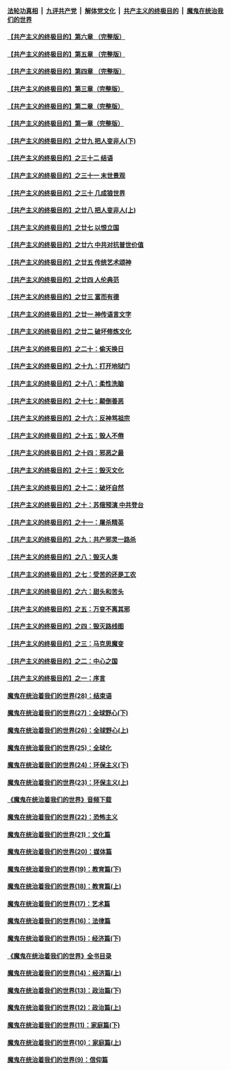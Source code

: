 

####  [法轮功真相](../../../../basic/blob/master/README.md?t=06271902) &nbsp;|&nbsp; [九评共产党](../../../../9ping.md/blob/master/README.md?t=06271902) &nbsp;|&nbsp; [解体党文化](../../../../jtdwh.md/blob/master/README.md?t=06271902)  &nbsp;|&nbsp; [共产主义的终极目的](../../../../gczydzjmd.md/blob/master/README.md?t=06271902) &nbsp;|&nbsp; [魔鬼在统治我们的世界](../../../../mgztzwmdsj.md/blob/master/README.md?t=06271902) 

#### [【共产主义的终极目的】第六章 （完整版）](../pages/nsc422/n11428913.md?t=06271902) 

#### [【共产主义的终极目的】第五章 （完整版）](../pages/nsc422/n11428912.md?t=06271902) 

#### [【共产主义的终极目的】第四章 （完整版）](../pages/nsc422/n11428907.md?t=06271902) 

#### [【共产主义的终极目的】第三章（完整版）](../pages/nsc422/n11428848.md?t=06271902) 

#### [【共产主义的终极目的】第二章（完整版）](../pages/nsc422/n11428831.md?t=06271902) 

#### [【共产主义的终极目的】第一章（完整版）](../pages/nsc422/n11417651.md?t=06271902) 

#### [【共产主义的终极目的】之廿九 把人变非人(下)](../pages/nsc422/n11344140.md?t=06271902) 

#### [【共产主义的终极目的】之三十二 结语](../pages/nsc422/n11360535.md?t=06271902) 

#### [【共产主义的终极目的】之三十一 末世景观](../pages/nsc422/n11351129.md?t=06271902) 

#### [【共产主义的终极目的】之三十 几成狼世界](../pages/nsc422/n11348280.md?t=06271902) 

#### [【共产主义的终极目的】之廿八 把人变非人(上)](../pages/nsc422/n11340492.md?t=06271902) 

#### [【共产主义的终极目的】之廿七 以恨立国](../pages/nsc422/n11336944.md?t=06271902) 

#### [【共产主义的终极目的】之廿六 中共对抗普世价值](../pages/nsc422/n11324785.md?t=06271902) 

#### [【共产主义的终极目的】之廿五 传统艺术颂神](../pages/nsc422/n11296396.md?t=06271902) 

#### [【共产主义的终极目的】之廿四 人伦典范](../pages/nsc422/n11296397.md?t=06271902) 

#### [【共产主义的终极目的】之廿三 富而有德](../pages/nsc422/n11283598.md?t=06271902) 

#### [【共产主义的终极目的】之廿一 神传语言文字](../pages/nsc422/n11263265.md?t=06271902) 

#### [【共产主义的终极目的】之廿二 破坏修炼文化](../pages/nsc422/n11245728.md?t=06271902) 

#### [【共产主义的终极目的】之二十：偷天换日](../pages/nsc422/n11238846.md?t=06271902) 

#### [【共产主义的终极目的】之十九：打开地狱门](../pages/nsc422/n11206376.md?t=06271902) 

#### [【共产主义的终极目的】之十八：柔性洗脑](../pages/nsc422/n11199994.md?t=06271902) 

#### [【共产主义的终极目的】之十七：颠倒善恶](../pages/nsc422/n11179782.md?t=06271902) 

#### [【共产主义的终极目的】之十六：反神骂祖宗](../pages/nsc422/n11166798.md?t=06271902) 

#### [【共产主义的终极目的】之十五：毁人不倦](../pages/nsc422/n11166792.md?t=06271902) 

#### [【共产主义的终极目的】之十四：邪恶之最](../pages/nsc422/n11150249.md?t=06271902) 

#### [【共产主义的终极目的】之十三：毁灭文化](../pages/nsc422/n11135227.md?t=06271902) 

#### [【共产主义的终极目的】之十二：破坏自然](../pages/nsc422/n11135214.md?t=06271902) 

#### [【共产主义的终极目的】之十：苏俄预演 中共登台](../pages/nsc422/n11118424.md?t=06271902) 

#### [【共产主义的终极目的】之十一：屠杀精英](../pages/nsc422/n11118442.md?t=06271902) 

#### [【共产主义的终极目的】之九：共产邪灵一路杀](../pages/nsc422/n11114139.md?t=06271902) 

#### [【共产主义的终极目的】之八：毁灭人类](../pages/nsc422/n11108503.md?t=06271902) 

#### [【共产主义的终极目的】之七：受苦的还是工农](../pages/nsc422/n11101809.md?t=06271902) 

#### [【共产主义的终极目的】之六：甜头和苦头](../pages/nsc422/n11096971.md?t=06271902) 

#### [【共产主义的终极目的】之五：万变不离其邪](../pages/nsc422/n11091285.md?t=06271902) 

#### [【共产主义的终极目的】之四：毁灭路线图](../pages/nsc422/n11086284.md?t=06271902) 

#### [【共产主义的终极目的】之三：马克思魔变](../pages/nsc422/n11061941.md?t=06271902) 

#### [【共产主义的终极目的】之二：中心之国](../pages/nsc422/n11047728.md?t=06271902) 

#### [【共产主义的终极目的】之一：序言](../pages/nsc422/n11086077.md?t=06271902) 

#### [魔鬼在统治着我们的世界(28)：结束语](../pages/nsc422/n10936246.md?t=06271902) 

#### [魔鬼在统治着我们的世界(27)：全球野心(下)](../pages/nsc422/n10928319.md?t=06271902) 

#### [魔鬼在统治着我们的世界(26)：全球野心(上)](../pages/nsc422/n10900318.md?t=06271902) 

#### [魔鬼在统治着我们的世界(25)：全球化](../pages/nsc422/n10788205.md?t=06271902) 

#### [魔鬼在统治着我们的世界(24)：环保主义(下)](../pages/nsc422/n10695307.md?t=06271902) 

#### [魔鬼在统治着我们的世界(23)：环保主义(上)](../pages/nsc422/n10688613.md?t=06271902) 

#### [《魔鬼在统治着我们的世界》音频下载](../pages/nsc422/n10635553.md?t=06271902) 

#### [魔鬼在统治着我们的世界(22)：恐怖主义](../pages/nsc422/n10614727.md?t=06271902) 

#### [魔鬼在统治着我们的世界(21)：文化篇](../pages/nsc422/n10597706.md?t=06271902) 

#### [魔鬼在统治着我们的世界(20)：媒体篇](../pages/nsc422/n10586579.md?t=06271902) 

#### [魔鬼在统治着我们的世界(19)：教育篇(下)](../pages/nsc422/n10564808.md?t=06271902) 

#### [魔鬼在统治着我们的世界(18)：教育篇(上)](../pages/nsc422/n10526970.md?t=06271902) 

#### [魔鬼在统治着我们的世界(17)：艺术篇](../pages/nsc422/n10499093.md?t=06271902) 

#### [魔鬼在统治着我们的世界(16)：法律篇](../pages/nsc422/n10485969.md?t=06271902) 

#### [魔鬼在统治着我们的世界(15)：经济篇(下)](../pages/nsc422/n10469975.md?t=06271902) 

#### [《魔鬼在统治着我们的世界》全书目录](../pages/nsc422/n10464261.md?t=06271902) 

#### [魔鬼在统治着我们的世界(14)：经济篇(上)](../pages/nsc422/n10457370.md?t=06271902) 

#### [魔鬼在统治着我们的世界(13)：政治篇(下)](../pages/nsc422/n10448270.md?t=06271902) 

#### [魔鬼在统治着我们的世界(12)：政治篇(上)](../pages/nsc422/n10444576.md?t=06271902) 

#### [魔鬼在统治着我们的世界(11)：家庭篇(下)](../pages/nsc422/n10440961.md?t=06271902) 

#### [魔鬼在统治着我们的世界(10)：家庭篇(上)](../pages/nsc422/n10435448.md?t=06271902) 

#### [魔鬼在统治着我们的世界(9)：信仰篇](../pages/nsc422/n10432159.md?t=06271902) 

